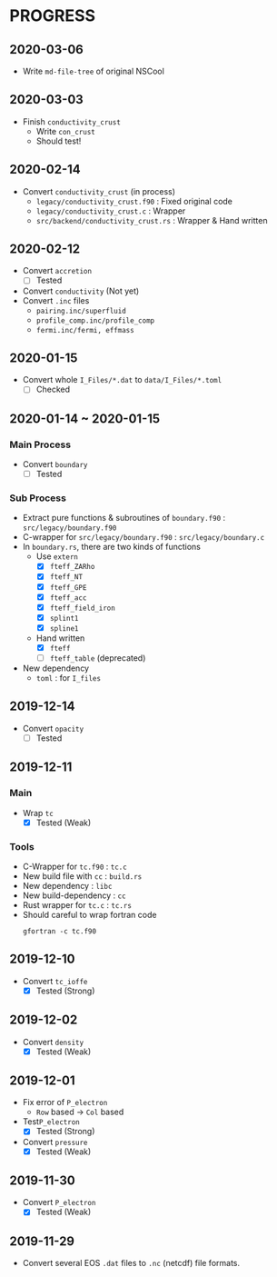 # PROGRESS

## 2020-03-06

* Write `md-file-tree` of original NSCool

## 2020-03-03

* Finish `conductivity_crust`
    * Write `con_crust`
    * Should test!

## 2020-02-14

* Convert `conductivity_crust` (in process)
    * `legacy/conductivity_crust.f90` : Fixed original code
    * `legacy/conductivity_crust.c` : Wrapper
    * `src/backend/conductivity_crust.rs` : Wrapper & Hand written
## 2020-02-12

* Convert `accretion`
    - [ ] Tested
* Convert `conductivity` (Not yet)
* Convert `.inc` files
    * `pairing.inc/superfluid`
    * `profile_comp.inc/profile_comp`
    * `fermi.inc/fermi, effmass`

## 2020-01-15

* Convert whole `I_Files/*.dat` to `data/I_Files/*.toml`
    - [ ] Checked

## 2020-01-14 ~ 2020-01-15

### Main Process

* Convert `boundary`
    - [ ] Tested

### Sub Process

* Extract pure functions & subroutines of `boundary.f90` : `src/legacy/boundary.f90`
* C-wrapper for `src/legacy/boundary.f90` : `src/legacy/boundary.c`
* In `boundary.rs`, there are two kinds of functions
    * Use `extern`
        - [x] `fteff_ZARho`
        - [x] `fteff_NT`
        - [x] `fteff_GPE`
        - [x] `fteff_acc`
        - [x] `fteff_field_iron`
        - [x] `splint1`
        - [x] `spline1`
    * Hand written
        - [x] `fteff`
        - [ ] `fteff_table` (deprecated)
* New dependency
    * `toml` : for `I_files`

## 2019-12-14

* Convert `opacity`
    - [ ] Tested

## 2019-12-11

### Main

* Wrap `tc`
    - [x] Tested (Weak)

### Tools

* C-Wrapper for `tc.f90` : `tc.c`
* New build file with `cc` : `build.rs`
* New dependency : `libc`
* New build-dependency : `cc`
* Rust wrapper for `tc.c` : `tc.rs`
* Should careful to wrap fortran code
    ```shell script
    gfortran -c tc.f90
    ```

## 2019-12-10

* Convert `tc_ioffe`
    - [x] Tested (Strong)

## 2019-12-02

* Convert `density`
    - [x] Tested (Weak)

## 2019-12-01

* Fix error of `P_electron`
    * `Row` based -> `Col` based
* Test`P_electron`
    - [x] Tested (Strong)
* Convert `pressure`
    - [x] Tested (Weak)

## 2019-11-30

* Convert `P_electron`
    - [x] Tested (Weak)

## 2019-11-29

* Convert several EOS `.dat` files to `.nc` (netcdf) file formats.
